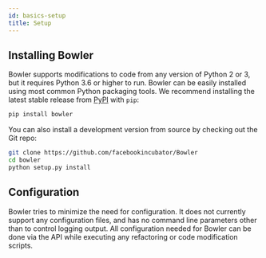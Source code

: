 ```yaml
---
id: basics-setup
title: Setup
---
```


## Installing Bowler

Bowler supports modifications to code from any version of Python 2 or 3, but it
requires Python 3.6 or higher to run. Bowler can be easily installed using most common
Python packaging tools. We recommend installing the latest stable release from
[PyPI][] with `pip`:

```bash
pip install bowler
```

You can also install a development version from source by checking out the Git repo:

```bash
git clone https://github.com/facebookincubator/Bowler
cd bowler
python setup.py install
```


## Configuration

Bowler tries to minimize the need for configuration.  It does not currently support
any configuration files, and has no command line parameters other than to control
logging output.  All configuration needed for Bowler can be done via the API while
executing any refactoring or code modification scripts.


[PyPI]: https://pypi.org/p/bowler
